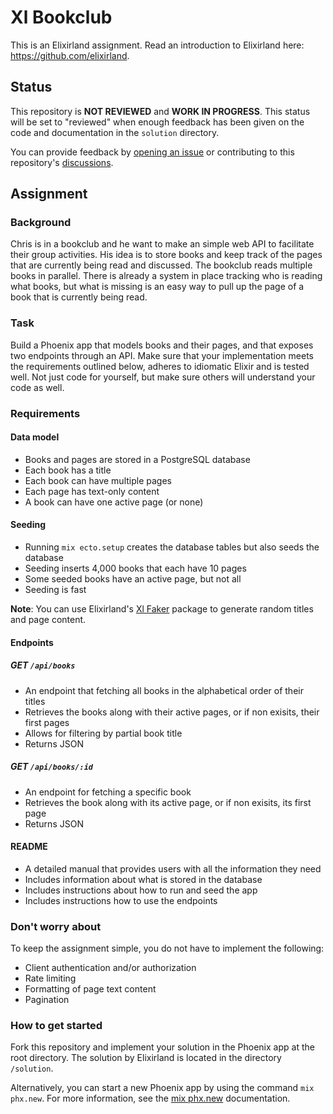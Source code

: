 # Xl Bookclub
This is an Elixirland assignment. Read an introduction to Elixirland here: https://github.com/elixirland.

## Status
This repository is **NOT REVIEWED** and **WORK IN PROGRESS**. This status will be set to "reviewed" when enough feedback has been given on the code and documentation in the `solution` directory.

You can provide feedback by [opening an issue](https://github.com/elixirland/xl-phoenix-api/issues/new) or contributing to this repository's [discussions](https://github.com/elixirland/xl-phoenix-api/discussions).

## Assignment
### Background
Chris is in a bookclub and he want to make an simple web API to facilitate their group activities. His idea is to store books and keep track of the pages that are currently being read and discussed. The bookclub reads multiple books in parallel. There is already a system in place tracking who is reading what books, but what is missing is an easy way to pull up the page of a book that is currently being read.

### Task
Build a Phoenix app that models books and their pages, and that exposes two endpoints through an API. Make sure that your implementation meets the requirements outlined below, adheres to idiomatic Elixir and is tested well. Not just code for yourself, but make sure others will understand your code as well.

### Requirements
#### Data model
- Books and pages are stored in a PostgreSQL database
- Each book has a title
- Each book can have multiple pages
- Each page has text-only content
- A book can have one active page (or none)

#### Seeding
- Running `mix ecto.setup` creates the database tables but also seeds the database
- Seeding inserts 4,000 books that each have 10 pages
- Some seeded books have an active page, but not all
- Seeding is fast

**Note**: You can use Elixirland's [Xl Faker](https://hex.pm/packages/xl_faker) package to generate random titles and page content.

#### Endpoints
##### GET `/api/books`
- An endpoint that fetching all books in the alphabetical order of their titles
- Retrieves the books along with their active pages, or if non exisits, their first pages
- Allows for filtering by partial book title
- Returns JSON
  
##### GET `/api/books/:id`
- An endpoint for fetching a specific book
- Retrieves the book along with its active page, or if non exisits, its first page
- Returns JSON

#### README
- A detailed manual that provides users with all the information they need
- Includes information about what is stored in the database
- Includes instructions about how to run and seed the app
- Includes instructions how to use the endpoints

### Don't worry about
To keep the assignment simple, you do not have to implement the following:

- Client authentication and/or authorization
- Rate limiting
- Formatting of page text content
- Pagination

### How to get started
Fork this repository and implement your solution in the Phoenix app at the root directory. The solution by Elixirland is located in the directory `/solution`.

Alternatively, you can start a new Phoenix app by using the command `mix phx.new`. For more information, see the [mix phx.new](https://hexdocs.pm/phoenix/Mix.Tasks.Phx.New.html) documentation.
